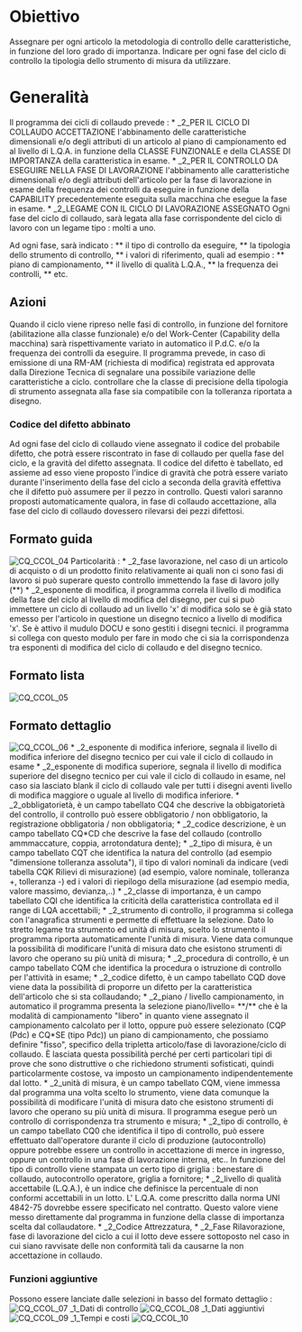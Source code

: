 # Obiettivo
Assegnare per ogni articolo la metodologia di controllo delle caratteristiche, in funzione del loro grado di importanza.
Indicare per ogni fase del ciclo di controllo la tipologia dello strumento di misura da utilizzare.

# Generalità
Il programma dei cicli di collaudo prevede : 
 \* _2_PER IL CICLO DI COLLAUDO ACCETTAZIONE
l'abbinamento delle caratteristiche dimensionali e/o degli attributi di un articolo al piano di campionamento ed al livello di L.Q.A. in funzione della CLASSE FUNZIONALE e della CLASSE DI IMPORTANZA della caratteristica in esame.
 \* _2_PER IL CONTROLLO DA ESEGUIRE NELLA FASE DI LAVORAZIONE
l'abbinamento alle caratteristiche dimensionali e/o degli attributi dell'articolo per la fase di lavorazione in esame della frequenza dei controlli da eseguire in funzione della CAPABILITY precedentemente eseguita sulla macchina che esegue la fase in esame.
 \* _2_LEGAME CON IL CICLO DI LAVORAZIONE ASSEGNATO
Ogni fase del ciclo di collaudo, sarà legata alla fase corrispondente del ciclo di lavoro con un legame tipo :  molti a uno.

Ad ogni fase, sarà indicato : 
 \*\* il tipo di controllo da eseguire,
 \*\* la tipologia dello strumento di controllo,
 \*\* i valori di riferimento, quali ad esempio : 
 \*\* piano di campionamento,
 \*\* il livello di qualità L.Q.A.,
 \*\* la frequenza dei controlli,
 \*\* etc.

## Azioni
Quando il ciclo viene ripreso nelle fasi di controllo, in funzione del fornitore (abilitazione alla classe funzionale) e/o del Work-Center (Capability della macchina) sarà rispettivamente variato in automatico il P.d.C. e/o la frequenza dei controlli da eseguire.
Il programma prevede, in caso di emissione di una RM-AM (richiesta di modifica) registrata ed approvata dalla Direzione Tecnica di segnalare una possibile variazione delle caratteristiche a ciclo. controllare che la classe di precisione della tipologia di strumento assegnata alla fase sia compatibile con la tolleranza riportata a disegno.

### Codice del difetto abbinato
Ad ogni fase del ciclo di collaudo viene assegnato il codice del probabile difetto, che potrà essere riscontrato in fase di collaudo per quella fase del ciclo, e la gravità del difetto assegnata. Il codice del difetto è tabellato, ed assieme ad esso viene proposto l'indice di gravità che potrà essere variato durante l'inserimento della fase del ciclo a seconda della gravità effettiva che il difetto può assumere per il pezzo in controllo.
Questi valori saranno proposti automaticamente qualora, in fase di collaudo accettazione, alla fase del ciclo di collaudo dovessero rilevarsi dei pezzi difettosi.

## Formato guida
![CQ_CCOL_04](http://doc.smeup.com/immagini/MBDOC_OGG-P_CQCM10/CQ_CCOL_04.png)
Particolarità : 
 \* _2_fase lavorazione, nel caso di un articolo di acquisto o di un prodotto finito relativamente ai quali non ci sono fasi di lavoro si può superare questo controllo immettendo la fase di lavoro jolly (\*\*)
 \* _2_esponente di modifica, il programma correla il livello di modifica della fase del ciclo al livello di modifica del disegno, per cui si può immettere  un ciclo di collaudo ad un livello 'x' di modifica solo se è già stato emesso per l'articolo in questione un disegno tecnico a livello di modifica 'x'. Se è attivo il mudulo DOCU e sono gestiti i disegni tecnici. il programma si collega con questo modulo per fare in modo che ci sia la corrispondenza tra esponenti di modifica del ciclo di collaudo e del disegno tecnico.

## Formato lista
![CQ_CCOL_05](http://doc.smeup.com/immagini/MBDOC_OGG-P_CQCM10/CQ_CCOL_05.png)
## Formato dettaglio
![CQ_CCOL_06](http://doc.smeup.com/immagini/MBDOC_OGG-P_CQCM10/CQ_CCOL_06.png)
 \* _2_esponente di modifica inferiore, segnala il livello di modifica inferiore del disegno tecnico per cui vale il  ciclo di collaudo in esame
 \* _2_esponente di modifica superiore, segnala il livello di modifica superiore del disegno tecnico per cui vale il  ciclo di collaudo in esame, nel caso sia lasciato blank il ciclo di collaudo vale per tutti i disegni aventi livello di modifica maggiore o uguale al livello di modifica inferiore.
 \* _2_obbligatorietà, è un campo tabellato CQ4 che descrive la obbigatorietà del controllo, il controllo può essere obbligatorio / non  obbligatorio, la registrazione obbligatoria / non obbligatoria;
 \* _2_codice descrizione,  è un campo tabellato CQ\*CD che descrive la fase del collaudo (controllo ammmaccature, coppia, arrotondatura dente);
 \* _2_tipo di misura, è un campo tabellato CQT che identifica la natura del controllo (ad esempio "dimensione tolleranza assoluta"), il tipo di valori nominali da indicare (vedi tabella CQK Rilievi di misurazione) (ad esempio, valore nominale, tolleranza +, tolleranza -) ed i valori di riepilogo della misurazione (ad esempio media, valore massimo, devianza,..)
 \* _2_classe di importanza, è un campo tabellato CQI che identifica la criticità della caratteristica controllata ed il range di LQA accettabili;
 \* _2_strumento di controllo, il programma si collega con l'anagrafica strumenti e permette di effettuare la selezione. Dato lo stretto legame tra strumento ed unità di misura, scelto lo strumento il programma riporta automaticamente l'unità di misura. Viene data comunque la possibilità di modificare l'unità di misura dato che esistono strumenti di lavoro che operano su più unità di misura;
 \* _2_procedura di controllo, è un campo tabellato CQM che identifica la procedura o istruzione di controllo per l'attività in esame;
 \* _2_codice difetto, è un campo tabellato CQD dove viene data la possibilità di proporre un difetto per la caratteristica dell'articolo che si sta collaudando;
 \* _2_piano / livello campionamento, in automatico il programma presenta la selezione piano/livello= \*\*/\*\* che è la modalità di campionamento "libero" in quanto viene assegnato il campionamento calcolato per il lotto, oppure può essere selezionato (CQP (Pdc) e CQ\*SE (tipo Pdc)) un piano di campionamento, che possiamo definire "fisso", specifico della tripletta articolo/fase di lavorazione/ciclo di collaudo. È lasciata questa possibilità perché  per certi particolari tipi di prove che sono distruttive o che richiedono strumenti sofisticati, quindi particolarmente costose, va imposto un  campionamento indipendentemente dal lotto.
 \* _2_unità di misura, è un campo tabellato CQM,  viene immessa dal programma una volta scelto lo strumento, viene data comunque la possibilità di modificare l'unità di misura dato che esistono strumenti di lavoro che operano su più unità di misura. Il programma esegue però un controllo di corrispondenza tra strumento e misura;
 \* _2_tipo di controllo, è un campo tabellato CQ0 che identifica il tipo di controllo, può essere effettuato dall'operatore durante il ciclo di produzione (autocontrollo) oppure potrebbe essere un controllo in accettazione di merce in ingresso, oppure un controllo in una fase di lavorazione interna, etc.. In funzione del tipo di controllo viene stampata un certo tipo di griglia :  benestare di collaudo, autocontrollo operatore, griglia a fornitore;
 \* _2_livello di qualità accettabile (L.Q.A.), è un indice che definisce la percentuale di non conformi accettabili in un lotto. L' L.Q.A. come prescritto dalla norma  UNI 4842-75 dovrebbe essere specificato nel contratto. Questo valore viene messo direttamente dal programma in funzione della classe di importanza scelta dal collaudatore.
 \* _2_Codice Attrezzatura,
 \* _2_Fase Rilavorazione, fase di lavorazione del ciclo a cui il lotto deve essere sottoposto nel caso in cui siano ravvisate delle non conformità  tali da causarne la non accettazione in collaudo.

### Funzioni aggiuntive
Possono essere lanciate dalle selezioni in basso del formato dettaglio : 
![CQ_CCOL_07](http://doc.smeup.com/immagini/MBDOC_OGG-P_CQCM10/CQ_CCOL_07.png)
_1_Dati di controllo
![CQ_CCOL_08](http://doc.smeup.com/immagini/MBDOC_OGG-P_CQCM10/CQ_CCOL_08.png)
_1_Dati aggiuntivi
![CQ_CCOL_09](http://doc.smeup.com/immagini/MBDOC_OGG-P_CQCM10/CQ_CCOL_09.png)
_1_Tempi e costi
![CQ_CCOL_10](http://doc.smeup.com/immagini/MBDOC_OGG-P_CQCM10/CQ_CCOL_10.png)